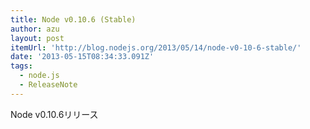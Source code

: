 ```yaml
---
title: Node v0.10.6 (Stable)
author: azu
layout: post
itemUrl: 'http://blog.nodejs.org/2013/05/14/node-v0-10-6-stable/'
date: '2013-05-15T08:34:33.091Z'
tags:
  - node.js
  - ReleaseNote
---
```

Node v0.10.6リリース

